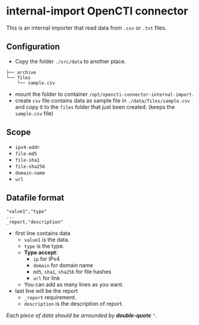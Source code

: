 # internal-import OpenCTI connector
This is an internal importer that read data from `.csv` or `.txt` files. 

## Configuration
- Copy the folder `./src/data` to another place.
```
├── archive
└── files
    └── sample.csv
```
- mount the folder to container `/opt/opencti-connector-internal-import`.
- create `csv` file contains data as sample file in `./data/files/sample.csv` and copy it to the `files` folder that just been created. (keeps the `sample.csv` file)

## Scope
- `ipv4-addr`
- `file-md5`
- `file-sha1`
- `file-sha256`
- `domain-name`
- `url`

## Datafile format
```
"value1","type"
...
_report,"description"
```
- first line contains data
    + `value1` is the data.
    + `type` is the type.
    + __Type accept__:
        + `ip` for IPv4
        + `domain` for domain name
        + `md5`, `sha1`, `sha256` for file hashes
        +  `url` for link
    + You can add as many lines as you want.
- last line will be the report
    + `_report` requirement.
    + `description` is the description of report.

_Each piece of data should be arrounded by __*double-quote*__ `"`._